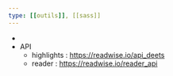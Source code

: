 ```yaml
---
type: [[outils]], [[sass]]
---
```


-
- API
	- highlights : https://readwise.io/api_deets
	- reader : https://readwise.io/reader_api